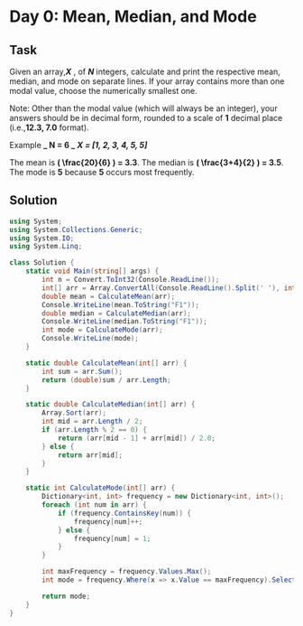 # Day 0: Mean, Median, and Mode

## Task

Given an array,**_X_** , of **_N_** integers, calculate and print the respective mean, median, and mode on separate lines. If your array contains more than one modal value, choose the numerically smallest one.

Note: Other than the modal value (which will always be an integer), your answers should be in decimal form, rounded to a scale of **1** decimal place (i.e.,**12.3, 7.0** format).

Example
**_ N = 6 _**
**_X = [1, 2, 3, 4, 5, 5]_**

The mean is **\( \frac{20}{6} \) = 3.3**.
The median is **\( \frac{3+4}{2} \) = 3.5**.
The mode is **5** because **5** occurs most frequently.

## Solution

```csharp
using System;
using System.Collections.Generic;
using System.IO;
using System.Linq;

class Solution {
    static void Main(string[] args) {
        int n = Convert.ToInt32(Console.ReadLine());
        int[] arr = Array.ConvertAll(Console.ReadLine().Split(' '), int.Parse);
        double mean = CalculateMean(arr);
        Console.WriteLine(mean.ToString("F1"));
        double median = CalculateMedian(arr);
        Console.WriteLine(median.ToString("F1"));
        int mode = CalculateMode(arr);
        Console.WriteLine(mode);
    }

    static double CalculateMean(int[] arr) {
        int sum = arr.Sum();
        return (double)sum / arr.Length;
    }

    static double CalculateMedian(int[] arr) {
        Array.Sort(arr);
        int mid = arr.Length / 2;
        if (arr.Length % 2 == 0) {
            return (arr[mid - 1] + arr[mid]) / 2.0;
        } else {
            return arr[mid];
        }
    }

    static int CalculateMode(int[] arr) {
        Dictionary<int, int> frequency = new Dictionary<int, int>();
        foreach (int num in arr) {
            if (frequency.ContainsKey(num)) {
                frequency[num]++;
            } else {
                frequency[num] = 1;
            }
        }

        int maxFrequency = frequency.Values.Max();
        int mode = frequency.Where(x => x.Value == maxFrequency).Select(x => x.Key).Min();

        return mode;
    }
}
```
